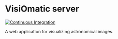 # VisiOmatic server

[![Continuous Integration](https://github.com/ebertin/visiomatic-server/actions/workflows/ci.yml/badge.svg)](https://github.com/ebertin/visiomatic-server/actions/workflows/ci.yml)

A web application for visualizing astronomical images.

